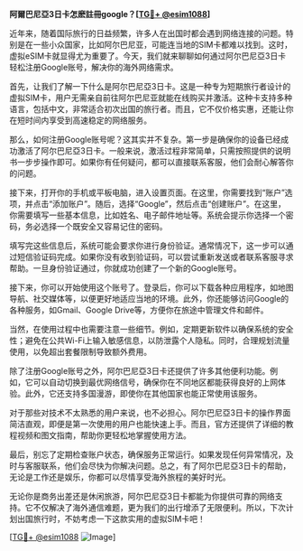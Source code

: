 **阿爾巴尼亞3日卡怎麽註冊google？[[TG💪+ @esim1088](https://t.me/s/esim1088)]**

近年来，随着国际旅行的日益频繁，许多人在出国时都会遇到网络连接的问题。特别是在一些小众国家，比如阿尔巴尼亚，可能连当地的SIM卡都难以找到。这时，虚拟eSIM卡就显得尤为重要了。今天，我们就来聊聊如何通过阿尔巴尼亞3日卡轻松注册Google账号，解决你的海外网络需求。

首先，让我们了解一下什么是阿尔巴尼亞3日卡。这是一种专为短期旅行者设计的虚拟SIM卡，用户无需亲自前往阿尔巴尼亚就能在线购买并激活。这种卡支持多种语言，包括中文，非常适合初次出国的旅行者。而且，它不仅价格实惠，还能让你在短时间内享受到高速稳定的网络服务。

那么，如何注册Google账号呢？这其实并不复杂。第一步是确保你的设备已经成功激活了阿尔巴尼亞3日卡。一般来说，激活过程非常简单，只需按照提供的说明书一步步操作即可。如果你有任何疑问，都可以直接联系客服，他们会耐心解答你的问题。

接下来，打开你的手机或平板电脑，进入设置页面。在这里，你需要找到“账户”选项，并点击“添加账户”。随后，选择“Google”，然后点击“创建账户”。在这里，你需要填写一些基本信息，比如姓名、电子邮件地址等。系统会提示你选择一个密码，务必选择一个既安全又容易记住的密码。

填写完这些信息后，系统可能会要求你进行身份验证。通常情况下，这一步可以通过短信验证码完成。如果你没有收到验证码，可以尝试重新发送或者联系客服寻求帮助。一旦身份验证通过，你就成功创建了一个新的Google账号。

接下来，你可以开始使用这个账号了。登录后，你可以下载各种应用程序，如地图导航、社交媒体等，以便更好地适应当地的环境。此外，你还能够访问Google的各种服务，如Gmail、Google Drive等，方便你在旅途中管理文件和邮件。

当然，在使用过程中也需要注意一些细节。例如，定期更新软件以确保系统的安全性；避免在公共Wi-Fi上输入敏感信息，以防泄露个人隐私。同时，合理规划流量使用，以免超出套餐限制导致额外费用。

除了注册Google账号之外，阿尔巴尼亞3日卡还提供了许多其他便利功能。例如，它可以自动切换到最优网络信号，确保你在不同地区都能获得良好的上网体验。此外，它还支持多国漫游，即使你在其他国家也能正常使用该服务。

对于那些对技术不太熟悉的用户来说，也不必担心。阿尔巴尼亞3日卡的操作界面简洁直观，即便是第一次使用的用户也能快速上手。而且，官方还提供了详细的教程视频和图文指南，帮助你更轻松地掌握使用方法。

最后，别忘了定期检查账户状态，确保服务正常运行。如果发现任何异常情况，及时与客服联系，他们会尽快为你解决问题。总之，有了阿尔巴尼亞3日卡的帮助，无论是工作还是娱乐，你都可以尽情享受海外旅程的美好时光。

无论你是商务出差还是休闲旅游，阿尔巴尼亞3日卡都能为你提供可靠的网络支持。它不仅解决了海外通信难题，更为我们的出行增添了无限便利。所以，下次计划出国旅行时，不妨考虑一下这款实用的虚拟SIM卡吧！

[[TG💪+ @esim1088](https://t.me/s/esim1088) ![Image](https://i.postimg.cc/4NQfJmqS/Snipaste-2025-05-13-00-14-12.png)]